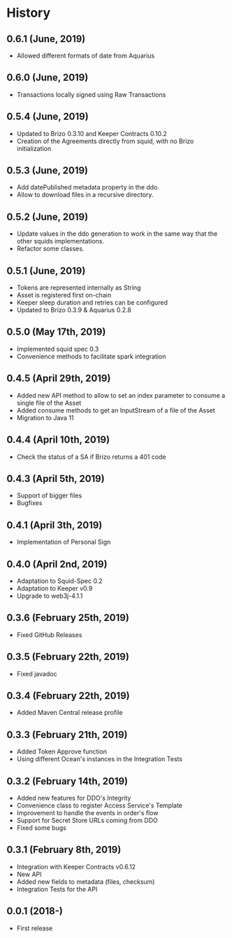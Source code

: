 History
=======

0.6.1 (June, 2019)
-------------------------
* Allowed different formats of date from Aquarius

0.6.0 (June, 2019)
-------------------------
* Transactions locally signed using Raw Transactions

0.5.4 (June, 2019)
-------------------------
* Updated to Brizo 0.3.10 and Keeper Contracts 0.10.2
* Creation of the Agreements directly from squid, with no Brizo initialization

0.5.3 (June, 2019)
-------------------------
* Add datePublished metadata property in the ddo.
* Allow to download files in a recursive directory.

0.5.2 (June, 2019)
-------------------------
* Update values in the ddo generation to work in the same way that the other squids implementations.
* Refactor some classes.

0.5.1 (June, 2019)
-------------------------

* Tokens are represented internally as String
* Asset is registered first on-chain
* Keeper sleep duration and retries can be configured
* Updated to Brizo 0.3.9 & Aquarius 0.2.8


0.5.0 (May 17th, 2019)
-------------------------

* Implemented squid spec 0.3
* Convenience methods to facilitate spark integration


0.4.5 (April 29th, 2019)
-------------------------

* Added new API method to allow to set an index parameter to consume a single file of the Asset
* Added consume methods to get an InputStream of a file of the Asset
* Migration to Java 11

0.4.4 (April 10th, 2019)
-------------------------

* Check the status of a SA if Brizo returns a 401 code


0.4.3 (April 5th, 2019)
-------------------------

* Support of bigger files
* Bugfixes


0.4.1 (April 3th, 2019)
-------------------------

* Implementation of Personal Sign


0.4.0 (April 2nd, 2019)
-------------------------

* Adaptation to Squid-Spec 0.2
* Adaptation to Keeper v0.9
* Upgrade to web3j-4.1.1


0.3.6 (February 25th, 2019)
-------------------------

* Fixed GitHub Releases


0.3.5 (February 22th, 2019)
-------------------------

* Fixed javadoc


0.3.4 (February 22th, 2019)
-------------------------

* Added Maven Central release profile


0.3.3 (February 21th, 2019)
-------------------------

* Added Token Approve function
* Using different Ocean's instances in the Integration Tests


0.3.2 (February 14th, 2019)
-------------------------

* Added new features for DDO's Integrity
* Convenience class to register Access Service's Template
* Improvement to handle the events in order's flow
* Support for Secret Store URLs coming from DDO
* Fixed some bugs


0.3.1 (February 8th, 2019)
-------------------------

* Integration with Keeper Contracts v0.6.12
* New API
* Added new fields to metadata (files, checksum)
* Integration Tests for the API


0.0.1 (2018-)
------------------

* First release
